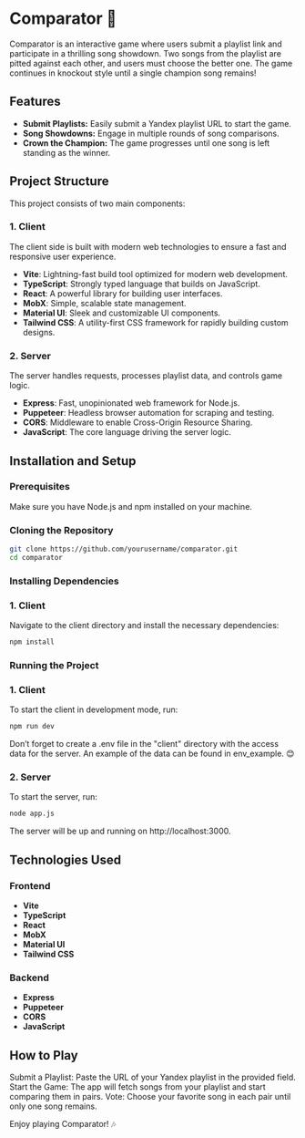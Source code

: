 # Comparator 🎵

Comparator is an interactive game where users submit a playlist link and participate in a thrilling song showdown. Two songs from the playlist are pitted against each other, and users must choose the better one. The game continues in knockout style until a single champion song remains!

## Features

- **Submit Playlists:** Easily submit a Yandex playlist URL to start the game.
- **Song Showdowns:** Engage in multiple rounds of song comparisons.
- **Crown the Champion:** The game progresses until one song is left standing as the winner.

## Project Structure

This project consists of two main components:

### 1. Client

The client side is built with modern web technologies to ensure a fast and responsive user experience.

- **Vite**: Lightning-fast build tool optimized for modern web development.
- **TypeScript**: Strongly typed language that builds on JavaScript.
- **React**: A powerful library for building user interfaces.
- **MobX**: Simple, scalable state management.
- **Material UI**: Sleek and customizable UI components.
- **Tailwind CSS**: A utility-first CSS framework for rapidly building custom designs.

### 2. Server

The server handles requests, processes playlist data, and controls game logic.

- **Express**: Fast, unopinionated web framework for Node.js.
- **Puppeteer**: Headless browser automation for scraping and testing.
- **CORS**: Middleware to enable Cross-Origin Resource Sharing.
- **JavaScript**: The core language driving the server logic.

## Installation and Setup

### Prerequisites

Make sure you have Node.js and npm installed on your machine.

### Cloning the Repository

```bash
git clone https://github.com/yourusername/comparator.git
cd comparator
```

### Installing Dependencies

### 1. Client

Navigate to the client directory and install the necessary dependencies:

```bash
npm install
```

### Running the Project

### 1. Client

To start the client in development mode, run:

```bash
npm run dev
```
Don’t forget to create a .env file in the "client" directory with the access data for the server. An example of the data can be found in env_example. 😊

### 2. Server

To start the server, run:

```bash
node app.js
```

The server will be up and running on http://localhost:3000.

## Technologies Used

### Frontend

- **Vite**
- **TypeScript**
- **React**
- **MobX**
- **Material UI**
- **Tailwind CSS**

### Backend

- **Express**
- **Puppeteer**
- **CORS**
- **JavaScript**

## How to Play

Submit a Playlist: Paste the URL of your Yandex playlist in the provided field.
Start the Game: The app will fetch songs from your playlist and start comparing them in pairs.
Vote: Choose your favorite song in each pair until only one song remains.

Enjoy playing Comparator! 🎶